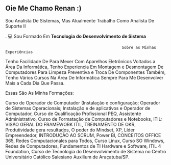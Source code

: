 ## Oie Me Chamo Renan :)

Sou Analista De Sistemas, Mas Atualmente Trabalho Como Analista De Suporte II

. 💻 Sou Formado Em **Tecnologia do Desenvolvimento de Sistema**

                                                       Sobre as Minhas Experiências

Tenho Facilidade De Para Mexer Com Aparelhos Eletrônicos Voltados a Área Da Informática, Tenho Experiencia Em Montagem e Desmontagem De Computadores Para Limpeza Preventiva e Troca De Componentes Também, Tenho Vários Cursos Na Área De Informática Sempre Para Me Desenvolver Mais a Cada Dia Que Passa.

Essas São As Minha Formações:

Curso de Operador de Computador (Instalação e configuração; Operador de Sistemas Operacionais; Instalação e de aplicativos e Operador de Computador, Curso de Qualificação Profissional PEQ, Assistente Administrativo, Curso de Formatação de Computadores e Notebooks, ITIL: VISÃO GERAL DO FRAMEWORK ITIL, TREINAMENTO DE OKR, Produtividade gera resultados, O poder do Mindset, XP, Líder Empreendedor, INTRODUÇÃO AO SCRUM, Power BI, CONCEITOS OFFICE 365, Redes Computacionales para Todos, Curso Linux, Curso SO Windows, Redes de Computadores, Fundamentos de TI Hardware e Software, ITIL 4 Foundation, Curso de Tecnologia do Desenvolvimento de Sistema no Centro Universitário Católico Salesiano Auxilium de Araçatuba/SP.

